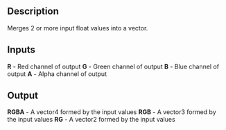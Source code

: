 ## Description
Merges 2 or more input float values into a vector.

## Inputs
**R** - Red channel of output
**G** - Green channel of output
**B** - Blue channel of output
**A** - Alpha channel of output


## Output
**RGBA** - A vector4 formed by the input values
**RGB** - A vector3 formed by the input values
**RG** - A vector2 formed by the input values
